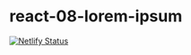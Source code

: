 # react-08-lorem-ipsum

[![Netlify Status](https://api.netlify.com/api/v1/badges/37e9f4dc-6665-4f39-96eb-3bc447d1ef44/deploy-status)](https://app.netlify.com/sites/react-08-lorem-ipsum/deploys)
